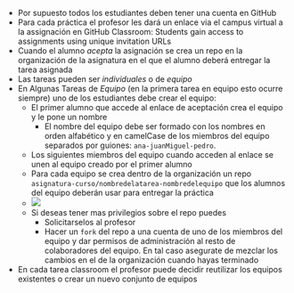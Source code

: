 * Por supuesto todos los estudiantes deben tener una cuenta en GitHub
* Para cada práctica el profesor les dará un enlace via el campus virtual a la assignación en GitHub Classroom: Students gain access to assignments using unique invitation URLs
* Cuando el alumno *acepta* la asignación se crea un repo en la organización de la asignatura en el que el alumno deberá entregar la tarea asignada
* Las tareas pueden ser *individuales* o de *equipo*
* En Algunas Tareas de *Equipo* (en la primera tarea en equipo esto ocurre siempre) uno de los estudiantes debe crear el equipo:
   * El primer alumno que accede al enlace de aceptación crea el equipo y le pone un nombre
     * El nombre del equipo debe ser formado con los nombres en orden alfabético y en camelCase de los miembros del equipo separados por guiones: `ana-juanMiguel-pedro`.
   * Los siguientes miembros del equipo cuando acceden al enlace se unen al equipo creado por el primer alumno
   * Para cada equipo se crea dentro de la organización un repo `asignatura-curso/nombredelatarea-nombredelequipo` que los alumnos del equipo  deberán usar para entregar la práctica
   * ![]({{site.baseurl}}/assets/images/classroom-equipos.png)
   * Si deseas tener mas privilegios sobre el repo puedes
     * Solicitarselos al profesor
     * Hacer un `fork` del repo a una cuenta de uno de los miembros del equipo y dar permisos de administración al resto de colaboradores del equipo. En tal caso  asegurate de mezclar los cambios en el de la organización cuando hayas terminado
* En cada tarea classroom el profesor puede decidir reutilizar los equipos existentes o crear un nuevo conjunto de equipos


